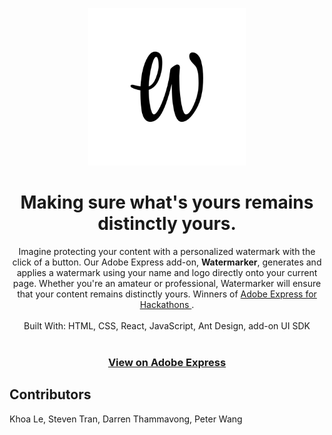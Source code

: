 <p align="center">
  <img src="https://raw.githubusercontent.com/lenhatdangkhoa/ugahacks9/main/src/transparent.png"
       width="50%"
       height="50%"
       alt="Logo of Watermarker" />
</p>

<h1 align="center">Making sure what's yours remains distinctly yours.</h1>

<p align="center">
  Imagine protecting your content with a personalized watermark with the click of a button. Our Adobe Express add-on, <strong>Watermarker</strong>, generates and applies a watermark using your name and logo directly onto your current page. Whether you're an amateur or professional, Watermarker will ensure that your content remains distinctly yours. Winners of <a href ="https://developer.adobe.com/express/hackathons#previous-winning-submissions"> Adobe Express for Hackathons </a>.
  <br><br>
  Built With: HTML, CSS, React, JavaScript, Ant Design, add-on UI SDK
  <br><br>
</p>
<h3 align="center"><a href="https://adobesparkpost.app.link/TR9Mb7TXFLb?addOnId=w3k04mj6n">View on Adobe Express</a></h3>
<h2>Contributors</h2>
<p>Khoa Le, Steven Tran, Darren Thammavong, Peter Wang</p>
